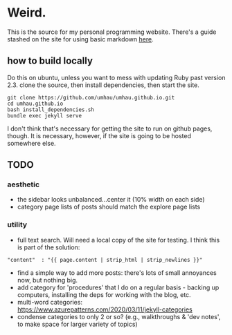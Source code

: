 # Weird.

This is the source for my personal programming website.  There's a guide stashed on the site for using basic markdown [here](/markdown_guide.md). 

## how to build locally

Do this on ubuntu, unless you want to mess with updating Ruby past version 2.3. clone the source, then install dependencies, then start the site.

```
git clone https://github.com/umhau/umhau.github.io.git
cd umhau.github.io
bash install_dependencies.sh
bundle exec jekyll serve
```

I don't think that's necessary for getting the site to run on github pages, though.  It is necessary, however, if the site is going to be hosted somewhere else.

## TODO

### aesthetic

* the sidebar looks unbalanced...center it (10% width on each side)
* category page lists of posts should match the explore page lists

### utility

* full text search.  Will need a local copy of the site for testing. I think this is part of the solution:

```
"content"  : "{{ page.content | strip_html | strip_newlines }}"
```

* find a simple way to add more posts: there's lots of small annoyances now, but nothing big.
* add category for 'procedures' that I do on a regular basis - backing up computers, installing the deps for working with the blog, etc. 
* multi-word categories: https://www.azurepatterns.com/2020/03/11/jekyll-categories
* condense categories to only 2 or so? (e.g., walkthroughs & 'dev notes', to make space for larger variety of topics)
